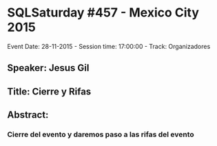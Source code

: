 # SQLSaturday #457 - Mexico City 2015
Event Date: 28-11-2015 - Session time: 17:00:00 - Track: Organizadores
## Speaker: Jesus Gil
## Title: Cierre y Rifas
## Abstract:
### Cierre del evento y daremos paso a las rifas del evento
